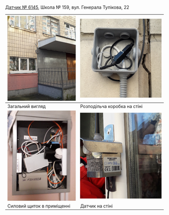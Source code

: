 [Датчик № 6145](location#mount-table), Школа № 159, вул. Генерала Тупікова, 22

| ![6145](img2/6145-1.jpg)   | ![6145](img2/6145-2.jpg)     |
| -------------------------- | ---------------------------- |
| Загальний вигляд           | Розподільча коробка на стіні |
| ![6145](img2/6145-3.jpg)   | ![6145](img2/6145-4.jpg)     |
| Силовий щиток в приміщенні | Датчик на стіні              |

